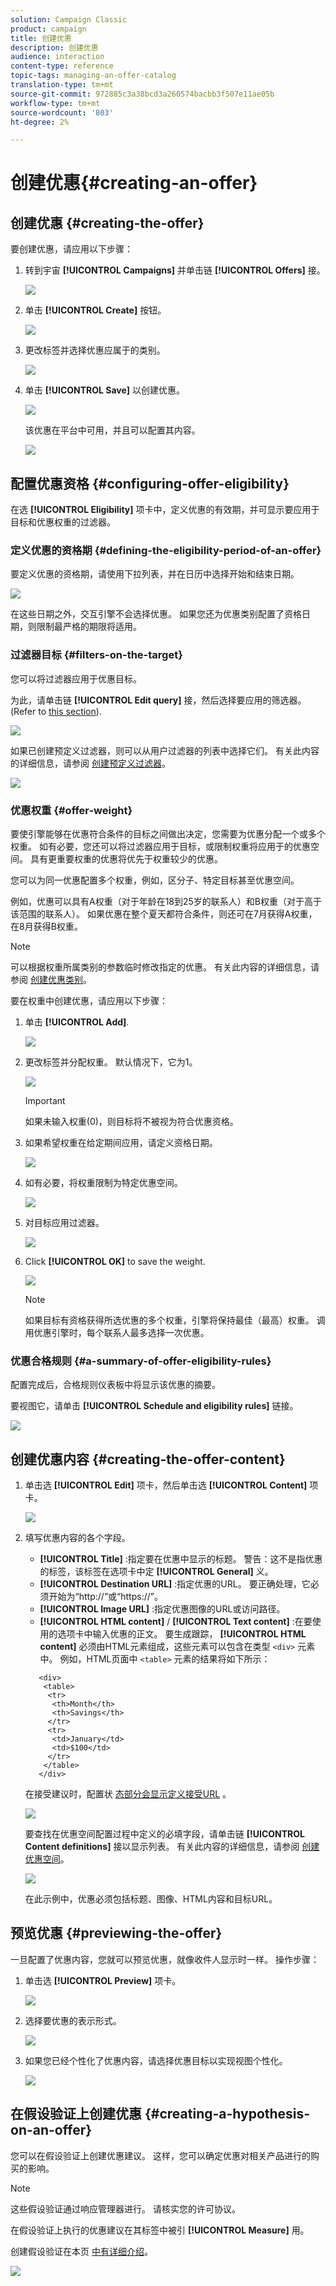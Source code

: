 ```yaml
---
solution: Campaign Classic
product: campaign
title: 创建优惠
description: 创建优惠
audience: interaction
content-type: reference
topic-tags: managing-an-offer-catalog
translation-type: tm+mt
source-git-commit: 972885c3a38bcd3a260574bacbb3f507e11ae05b
workflow-type: tm+mt
source-wordcount: '803'
ht-degree: 2%

---
```



# 创建优惠{#creating-an-offer}

## 创建优惠 {#creating-the-offer}

要创建优惠，请应用以下步骤：

1. 转到宇宙 **[!UICONTROL Campaigns]** 并单击链 **[!UICONTROL Offers]** 接。

   ![](assets/offer_create_001.png)

1. 单击 **[!UICONTROL Create]** 按钮。

   ![](assets/offer_create_005.png)

1. 更改标签并选择优惠应属于的类别。

   ![](assets/offer_create_002.png)

1. 单击 **[!UICONTROL Save]** 以创建优惠。

   ![](assets/offer_create_003.png)

   该优惠在平台中可用，并且可以配置其内容。

   ![](assets/offer_create_004.png)

## 配置优惠资格 {#configuring-offer-eligibility}

在选 **[!UICONTROL Eligibility]** 项卡中，定义优惠的有效期，并可显示要应用于目标和优惠权重的过滤器。

### 定义优惠的资格期 {#defining-the-eligibility-period-of-an-offer}

要定义优惠的资格期，请使用下拉列表，并在日历中选择开始和结束日期。

![](assets/offer_eligibility_create_002.png)

在这些日期之外，交互引擎不会选择优惠。 如果您还为优惠类别配置了资格日期，则限制最严格的期限将适用。

### 过滤器目标 {#filters-on-the-target}

您可以将过滤器应用于优惠目标。

为此，请单击链 **[!UICONTROL Edit query]** 接，然后选择要应用的筛选器。 (Refer to [this section](../../platform/using/steps-to-create-a-query.md#step-4---filter-data)).

![](assets/offer_eligibility_create_003.png)

如果已创建预定义过滤器，则可以从用户过滤器的列表中选择它们。 有关此内容的详细信息，请参阅 [创建预定义过滤器](../../interaction/using/creating-predefined-filters.md)。

![](assets/offer_eligibility_create_004.png)

### 优惠权重 {#offer-weight}

要使引擎能够在优惠符合条件的目标之间做出决定，您需要为优惠分配一个或多个权重。 如有必要，您还可以将过滤器应用于目标，或限制权重将应用于的优惠空间。 具有更重要权重的优惠将优先于权重较少的优惠。

您可以为同一优惠配置多个权重，例如，区分子、特定目标甚至优惠空间。

例如，优惠可以具有A权重（对于年龄在18到25岁的联系人）和B权重（对于高于该范围的联系人）。 如果优惠在整个夏天都符合条件，则还可在7月获得A权重，在8月获得B权重。

>[!NOTE]
>
>可以根据权重所属类别的参数临时修改指定的优惠。 有关此内容的详细信息，请参阅 [创建优惠类别](../../interaction/using/creating-offer-categories.md)。

要在权重中创建优惠，请应用以下步骤：

1. 单击 **[!UICONTROL Add]**.

   ![](assets/offer_weight_create_001.png)

1. 更改标签并分配权重。 默认情况下，它为1。

   ![](assets/offer_weight_create_006.png)

   >[!IMPORTANT]
   >
   >如果未输入权重(0)，则目标将不被视为符合优惠资格。

1. 如果希望权重在给定期间应用，请定义资格日期。

   ![](assets/offer_weight_create_002.png)

1. 如有必要，将权重限制为特定优惠空间。

   ![](assets/offer_weight_create_003.png)

1. 对目标应用过滤器。

   ![](assets/offer_weight_create_004.png)

1. Click **[!UICONTROL OK]** to save the weight.

   ![](assets/offer_weight_create_005.png)

   >[!NOTE]
   >
   >如果目标有资格获得所选优惠的多个权重，引擎将保持最佳（最高）权重。 调用优惠引擎时，每个联系人最多选择一次优惠。

### 优惠合格规则 {#a-summary-of-offer-eligibility-rules}

配置完成后，合格规则仪表板中将显示该优惠的摘要。

要视图它，请单击 **[!UICONTROL Schedule and eligibility rules]** 链接。

![](assets/offer_eligibility_create_005.png)

## 创建优惠内容 {#creating-the-offer-content}

1. 单击选 **[!UICONTROL Edit]** 项卡，然后单击选 **[!UICONTROL Content]** 项卡。

   ![](assets/offer_content_create_001.png)

1. 填写优惠内容的各个字段。

   * **[!UICONTROL Title]** :指定要在优惠中显示的标题。 警告：这不是指优惠的标签，该标签在选项卡中定 **[!UICONTROL General]** 义。
   * **[!UICONTROL Destination URL]** :指定优惠的URL。 要正确处理，它必须开始为“http://”或“https://”。
   * **[!UICONTROL Image URL]** :指定优惠图像的URL或访问路径。
   * **[!UICONTROL HTML content]** / **[!UICONTROL Text content]** :在要使用的选项卡中输入优惠的正文。 要生成跟踪， **[!UICONTROL HTML content]** 必须由HTML元素组成，这些元素可以包含在类型 `<div>` 元素中。 例如，HTML页面中 `<table>` 元素的结果将如下所示：

   ```
      <div> 
       <table>
        <tr>
         <th>Month</th>
         <th>Savings</th>   
        </tr>   
        <tr>    
         <td>January</td>
         <td>$100</td>   
        </tr> 
       </table> 
      </div>
   ```

   在接受建议时，配置状 [态部分会显示定义接受URL](../../interaction/using/creating-offer-spaces.md#configuring-the-status-when-the-proposition-is-accepted) 。

   ![](assets/offer_content_create_002.png)

   要查找在优惠空间配置过程中定义的必填字段，请单击链 **[!UICONTROL Content definitions]** 接以显示列表。 有关此内容的详细信息，请参阅 [创建优惠空间](../../interaction/using/creating-offer-spaces.md)。

   ![](assets/offer_content_create_003.png)

   在此示例中，优惠必须包括标题、图像、HTML内容和目标URL。

## 预览优惠 {#previewing-the-offer}

一旦配置了优惠内容，您就可以预览优惠，就像收件人显示时一样。 操作步骤：

1. 单击选 **[!UICONTROL Preview]** 项卡。

   ![](assets/offer_preview_create_001.png)

1. 选择要优惠的表示形式。

   ![](assets/offer_preview_create_002.png)

1. 如果您已经个性化了优惠内容，请选择优惠目标以实现视图个性化。

   ![](assets/offer_preview_create_003.png)

## 在假设验证上创建优惠 {#creating-a-hypothesis-on-an-offer}

您可以在假设验证上创建优惠建议。 这样，您可以确定优惠对相关产品进行的购买的影响。

>[!NOTE]
>
>这些假设验证通过响应管理器进行。 请核实您的许可协议。

在假设验证上执行的优惠建议在其标签中被引 **[!UICONTROL Measure]** 用。

创建假设验证在本页 [中有详细介绍](../../campaign/using/about-response-manager.md)。

![](assets/offer_hypothesis_001.png)

